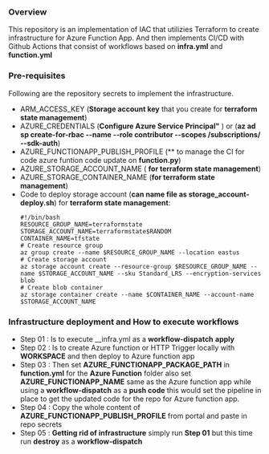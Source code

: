 ### Overview
This repository is an implementation of IAC that utilizies Terraform to create infrastructure for
Azure Function App. And then implements CI/CD with Github Actions that consist of workflows based on
__infra.yml__ and __function.yml__

### Pre-requisites
Following are the repository secrets to implement the infrastructure.
- ARM_ACCESS_KEY (**Storage account key** that you create for __terraform state management__)
- AZURE_CREDENTIALS (**Configure Azure Service Principal"** ) or (**az ad sp create-for-rbac --name <NAME> --role contributor --scopes /subscriptions/<SUBSCRIPTION> --sdk-auth**)
- AZURE_FUNCTIONAPP_PUBLISH_PROFILE (** to manage the CI for code azure funtion code update on __function.py__)
- AZURE_STORAGE_ACCOUNT_NAME ( **for terraform state management**)
- AZURE_STORAGE_CONTAINER_NAME (**for terraform state management**)
- Code to deploy storage account (**can name file as __storage_account-deploy.sh__**) for __terraform state management__:
    ```
    #!/bin/bash
    RESOURCE_GROUP_NAME=terraformstate
    STORAGE_ACCOUNT_NAME=terraformstate$RANDOM
    CONTAINER_NAME=tfstate
    # Create resource group
    az group create --name $RESOURCE_GROUP_NAME --location eastus
    # Create storage account
    az storage account create --resource-group $RESOURCE_GROUP_NAME --name $STORAGE_ACCOUNT_NAME --sku Standard_LRS --encryption-services blob
    # Create blob container
    az storage container create --name $CONTAINER_NAME --account-name $STORAGE_ACCOUNT_NAME
    ```
### Infrastructure deployment and How to execute workflows
- Step 01 : Is to execute __infra.yml as a **workflow-dispatch** __apply__
- Step 02 : Is to create Azure function or HTTP Trigger locally with __WORKSPACE__ and then deploy to Azure function app
- Step 03 : Then set **AZURE_FUNCTIONAPP_PACKAGE_PATH** in __function.yml__ for the **Azure Function** folder also set **AZURE_FUNCTIONAPP_NAME** same as the Azure function app while using a **workflow-dispatch** as a __push code__ this would set the pipeline in place to get the updated code for the repo for Azure function app.
- Step 04 : Copy the whole content of **AZURE_FUNCTIONAPP_PUBLISH_PROFILE** from portal and paste in repo secrets 
- Step 05 : __Getting rid of infrastructure__ simply run **Step 01** but this time run __destroy__ as a **workflow-dispatch**

